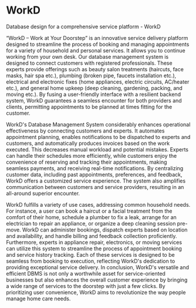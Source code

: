# WorkD
Database design for a comprehensive service platform - WorkD

“WorkD – Work at Your Doorstep” is an innovative service delivery platform designed to streamline the
process of booking and managing appointments for a variety of household and personal services. It allows
you to continue working from your own desk. Our database management system is designed to connect
customers with registered professionals. These experts provide offerings such as beauty salon treatments
(haircuts, face masks, hair spa etc.), plumbing (broken pipe, faucets installation etc.), electrical and
electronic fixes (home appliances, electric circuits, AC/heater etc.), and general home upkeep (deep cleaning, gardening, packing, and moving etc.). By fusing a user-friendly interface with a resilient backend system, WorkD guarantees a seamless encounter for both providers and clients, permitting appointments
to be planned at times fitting for the customer.


WorkD's Database Management System considerably enhances operational effectiveness by connecting
customers and experts. It automates appointment planning, enables notifications to be dispatched to
experts and customers, and automatically produces invoices based on the work executed. This decreases
manual workload and potential mistakes. Experts can handle their schedules more efficiently, while
customers enjoy the convenience of reserving and tracking their appointments, making seamless
payments, and receiving real-time notifications. By centralizing customer data, including past
appointments, preferences, and feedback, WorkD offers a customized service experience. The system also
amplifies communication between customers and service providers, resulting in an all-around superior
encounter.


WorkD fulfills a variety of use cases, addressing common household needs. For instance, a user can book a
haircut or a facial treatment from the comfort of their home, schedule a plumber to fix a leak, arrange for
an electrician to repair an appliance, or organize a deep cleaning session pre-move. WorkD can administer
bookings, dispatch experts based on location and availability, and handle billing and feedback collection
proficiently. Furthermore, experts in appliance repair, electronics, or moving services can utilize this
system to streamline the process of appointment booking and service history tracking. Each of these
services is designed to be seamless from booking to execution, reflecting WorkD's dedication to providing
exceptional service delivery.
In conclusion, WorkD's versatile and efficient DBMS is not only a worthwhile asset for service-oriented
businesses but also enhances the overall customer experience by bringing a wide range of services to the
doorstep with just a few clicks. By prioritizing user convenience, WorkD aims to revolutionize the way
people manage home care needs.
